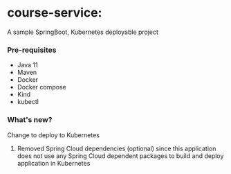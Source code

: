 # course-service: 

A sample SpringBoot, Kubernetes deployable project

### Pre-requisites

* Java 11
* Maven
* Docker
* Docker compose
* Kind
* kubectl

### What's new?

Change to deploy to Kubernetes

1. Removed Spring Cloud dependencies (optional) since this application does not use any Spring Cloud dependent packages to build and deploy application in Kubernetes